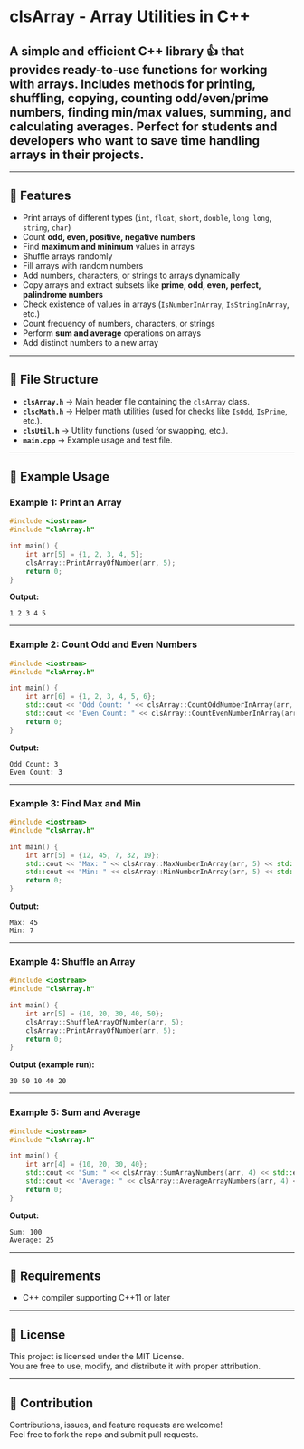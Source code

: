 # clsArray - Array Utilities in C++
A simple and efficient C++ library  👍 that provides ready-to-use functions for working with arrays. Includes methods for printing, shuffling, copying, counting odd/even/prime numbers, finding min/max values, summing, and calculating averages.  Perfect for students and developers who want to save time handling arrays in their projects.
------------------------------------------------------------

---

## 📌 Features

- Print arrays of different types (`int`, `float`, `short`, `double`, `long long`, `string`, `char`)
- Count **odd, even, positive, negative numbers**
- Find **maximum and minimum** values in arrays
- Shuffle arrays randomly
- Fill arrays with random numbers
- Add numbers, characters, or strings to arrays dynamically
- Copy arrays and extract subsets like **prime, odd, even, perfect, palindrome numbers**
- Check existence of values in arrays (`IsNumberInArray`, `IsStringInArray`, etc.)
- Count frequency of numbers, characters, or strings
- Perform **sum and average** operations on arrays
- Add distinct numbers to a new array

---

## 📂 File Structure

- **`clsArray.h`** → Main header file containing the `clsArray` class.
- **`clscMath.h`** → Helper math utilities (used for checks like `IsOdd`, `IsPrime`, etc.).
- **`clsUtil.h`** → Utility functions (used for swapping, etc.).
- **`main.cpp`** → Example usage and test file.

---

## 🚀 Example Usage

### Example 1: Print an Array

```cpp
#include <iostream>
#include "clsArray.h"

int main() {
    int arr[5] = {1, 2, 3, 4, 5};
    clsArray::PrintArrayOfNumber(arr, 5);
    return 0;
}
```

**Output:**
```
1 2 3 4 5
```

---

### Example 2: Count Odd and Even Numbers

```cpp
#include <iostream>
#include "clsArray.h"

int main() {
    int arr[6] = {1, 2, 3, 4, 5, 6};
    std::cout << "Odd Count: " << clsArray::CountOddNumberInArray(arr, 6) << std::endl;
    std::cout << "Even Count: " << clsArray::CountEvenNumberInArray(arr, 6) << std::endl;
    return 0;
}
```

**Output:**
```
Odd Count: 3
Even Count: 3
```

---

### Example 3: Find Max and Min

```cpp
#include <iostream>
#include "clsArray.h"

int main() {
    int arr[5] = {12, 45, 7, 32, 19};
    std::cout << "Max: " << clsArray::MaxNumberInArray(arr, 5) << std::endl;
    std::cout << "Min: " << clsArray::MinNumberInArray(arr, 5) << std::endl;
    return 0;
}
```

**Output:**
```
Max: 45
Min: 7
```

---

### Example 4: Shuffle an Array

```cpp
#include <iostream>
#include "clsArray.h"

int main() {
    int arr[5] = {10, 20, 30, 40, 50};
    clsArray::ShuffleArrayOfNumber(arr, 5);
    clsArray::PrintArrayOfNumber(arr, 5);
    return 0;
}
```

**Output (example run):**
```
30 50 10 40 20
```

---

### Example 5: Sum and Average

```cpp
#include <iostream>
#include "clsArray.h"

int main() {
    int arr[4] = {10, 20, 30, 40};
    std::cout << "Sum: " << clsArray::SumArrayNumbers(arr, 4) << std::endl;
    std::cout << "Average: " << clsArray::AverageArrayNumbers(arr, 4) << std::endl;
    return 0;
}
```

**Output:**
```
Sum: 100
Average: 25
```

---

## 🔧 Requirements

- C++ compiler supporting C++11 or later

---

## 📜 License

This project is licensed under the MIT License.  
You are free to use, modify, and distribute it with proper attribution.

---

## 🤝 Contribution

Contributions, issues, and feature requests are welcome!  
Feel free to fork the repo and submit pull requests.

